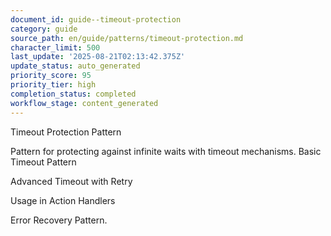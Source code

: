 ```yaml
---
document_id: guide--timeout-protection
category: guide
source_path: en/guide/patterns/timeout-protection.md
character_limit: 500
last_update: '2025-08-21T02:13:42.375Z'
update_status: auto_generated
priority_score: 95
priority_tier: high
completion_status: completed
workflow_stage: content_generated
---
```

Timeout Protection Pattern

Pattern for protecting against infinite waits with timeout mechanisms. Basic Timeout Pattern

Advanced Timeout with Retry

Usage in Action Handlers

Error Recovery Pattern.
